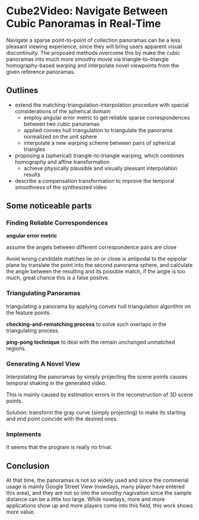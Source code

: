 # Cube2Video: Navigate Between Cubic Panoramas in Real-Time

Navigate a sparse point-to-point of collection panoramas can be a less pleasant viewing experience, since they will bring users apparent visual discontinuity. The proposed methods overcome this by make the cubic panoramas into much more smoothy movie via triangle-to-triangle homography-based warping and interpolate novel viewpoints from the given reference panoramas.


## Outlines

* extend the matching-triangulation-interpolation procedure with special considerations of the spherical domain
    - employ angular error metric to get reliable sparse correspondences between two cubic panoramas
    - applied convex hull triangulation to triangulate the panorama normalized on the unit sphere
    - interpolate a new warping scheme between pairs of spherical triangles
* proposing a (spherical) triangle-to-triangle warping, which combines homography and affine transformation
    - achieve physically plausible and visually pleasant interpolation results
* describe a compensation transformation to improve the temporal smoothness of the synthesized video

## Some noticeable parts

### Finding Reliable Correspondences

**angular error metric**

assume the angels between different correspondence pairs are close

Avoid wrong candidate matches lie on or close is antipodal to the epipolar plane by translate the point into the second panorama sphere, and calculate the
angle between the resulting and its possible match, if the angle is too much, great chance this is a false positve.

### Triangulating Panoramas

triangulating a panorama by applying convex hull triangulation algorithm on the feature points.

**checking-and-rematching process** to solve such overlaps in the triangulating process.

**ping-pong technique** to deal with the remain unchanged unmatched regions.

### Generating A Novel View

Interpolating the panoramas by simply projecting the scene points
causes temporal shaking in the generated video.

This is mainly caused by estimation errors in the reconstruction of 3D scene
points.

Solution: transform the gray curve (simply projecting) to make its starting and end point coincide with the desired ones.


### Implements

It seems that the program is really no trival.


## Conclusion

At that time, the panoramas is not so widely used and since the commerial usage is mainly Google Street View (nowdays, many player have entered this area), and they are not so into the smoothy nagivation since the sample distance can be a little too large. While nowdays, more and more applications show up and more players come into this field, this work shows more value.